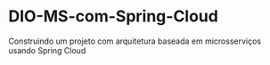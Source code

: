 # DIO-MS-com-Spring-Cloud
Construindo um projeto com arquitetura baseada em microsserviços usando Spring Cloud

